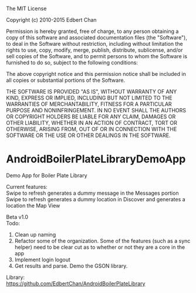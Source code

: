 The MIT License

Copyright (c) 2010-2015 Edbert Chan

Permission is hereby granted, free of charge, to any person obtaining a copy
of this software and associated documentation files (the "Software"), to deal
in the Software without restriction, including without limitation the rights
to use, copy, modify, merge, publish, distribute, sublicense, and/or sell
copies of the Software, and to permit persons to whom the Software is
furnished to do so, subject to the following conditions:

The above copyright notice and this permission notice shall be included in
all copies or substantial portions of the Software.

THE SOFTWARE IS PROVIDED "AS IS", WITHOUT WARRANTY OF ANY KIND, EXPRESS OR
IMPLIED, INCLUDING BUT NOT LIMITED TO THE WARRANTIES OF MERCHANTABILITY,
FITNESS FOR A PARTICULAR PURPOSE AND NONINFRINGEMENT. IN NO EVENT SHALL THE
AUTHORS OR COPYRIGHT HOLDERS BE LIABLE FOR ANY CLAIM, DAMAGES OR OTHER
LIABILITY, WHETHER IN AN ACTION OF CONTRACT, TORT OR OTHERWISE, ARISING FROM,
OUT OF OR IN CONNECTION WITH THE SOFTWARE OR THE USE OR OTHER DEALINGS IN
THE SOFTWARE.

AndroidBoilerPlateLibraryDemoApp
================================

Demo App for Boiler Plate Library

Current features:<br>
  Swipe to refresh generates a dummy message in the Messages portion<br>
  Swipe to refresh generates a dummy location in Discover and generates a location the Map View<br>

Beta v1.0<br>
Todo:<br>
  1) Clean up naming<br>
  2) Refactor some of the organization. Some of the features (such as a sync helper) need to be clear cut as to whether 
  or not they are a core in the app<br>
  3) Implement login logout<br>
  4) Get results and parse. Demo the GSON library.<br>
  
Library:<br>
  https://github.com/EdbertChan/AndroidBoilerPlateLibrary
